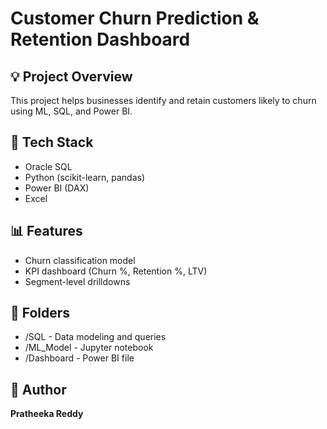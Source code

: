 # Customer Churn Prediction & Retention Dashboard

## 💡 Project Overview
This project helps businesses identify and retain customers likely to churn using ML, SQL, and Power BI.

## 🔧 Tech Stack
- Oracle SQL
- Python (scikit-learn, pandas)
- Power BI (DAX)
- Excel

## 📊 Features
- Churn classification model
- KPI dashboard (Churn %, Retention %, LTV)
- Segment-level drilldowns

## 📁 Folders
- /SQL - Data modeling and queries
- /ML_Model - Jupyter notebook
- /Dashboard - Power BI file

## 🚀 Author
**Pratheeka Reddy**
